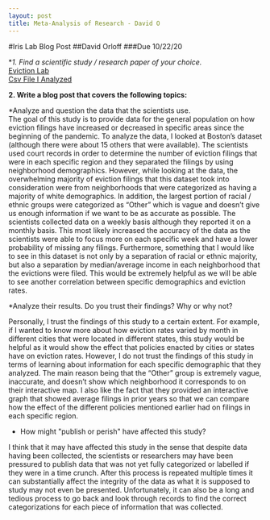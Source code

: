 ```yaml
---
layout: post
title: Meta-Analysis of Research - David O 
---
```


#Iris Lab Blog Post 
##David Orloff
###Due 10/22/20

**1. Find a scientific study / research paper of your choice.*    
[Eviction Lab](https://evictionlab.org/)  
[Csv File I Analyzed](https://evictionlab.org/eviction-tracking/get-the-data/)  
  
**2. Write a blog post that covers the following topics:**   
  
*Analyze and question the data that the scientists use.    
The goal of this study is to provide data for the general population on how eviction   filings have increased or decreased in specific areas since the beginning of the   pandemic. To analyze the data, I looked at Boston’s dataset (although there were about   15 others that were available). The scientists used court records in order to determine the number of eviction filings that were in each specific region and they separated the filings by using neighborhood demographics. However, while looking at the data, the overwhelming majority of eviction filings that this dataset took into consideration were from neighborhoods that were categorized as having a majority of white demographics. In addition, the largest portion of racial / ethnic groups were categorized as “Other” which is vague and doesn’t give us enough information if we want to be as accurate as possible. The scientists collected data on a weekly basis although they reported it on a monthly basis. This most likely increased the accuracy of the data as the scientists were able to focus more on each specific week and have a lower probability of missing any filings. Furthermore, something that I would like to see in this dataset is not only by a separation of racial or ethnic majority, but also a separation by median/average income in each neighborhood that the evictions were filed. This would be extremely helpful as we will be able to see another correlation between specific demographics and eviction rates. 

*Analyze their results. Do you trust their findings? Why or why not?  
  
Personally, I trust the findings of this study to a certain extent. For example, if I wanted to know more about how eviction rates varied by month in different cities that were located in different states, this study would be helpful as it would show the effect that policies enacted by cities or states have on eviction rates. However, I do not trust the findings of this study in terms of learning about information for each specific demographic that they analyzed. The main reason being that the “Other” group is extremely vague, inaccurate, and doesn’t show which neighborhood it corresponds to on their interactive map. I also like the fact that they provided an interactive graph that showed average filings in prior years so that we can compare how the effect of the different policies mentioned earlier had on filings in each specific region. 
  
* How might "publish or perish" have affected this study?

I think that it may have affected this study in the sense that despite data having been collected, the scientists or researchers may have been pressured to publish data that was not yet fully categorized or labelled if they were in a time crunch. After this process is repeated multiple times it can substantially affect the integrity of the data as what it is supposed to study may not even be presented. Unfortunately, it can also be a long and tedious process to go back and look through records to find the correct categorizations for each piece of information that was collected.

  